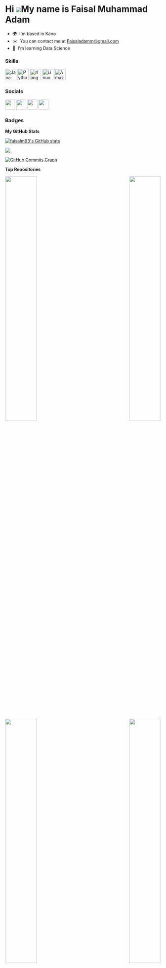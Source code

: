 Hi ![](https://user-images.githubusercontent.com/18350557/176309783-0785949b-9127-417c-8b55-ab5a4333674e.gif)My name is Faisal Muhammad Adam
============================================================================================================================================

* 🌍  I'm based in Kano
* ✉️  You can contact me at [Faisaladamm@gmail.com](mailto:Faisaladamm@gmail.com)
* 🧠  I'm learning Data Science

### Skills


<p align="left">
<a href="https://www.oracle.com/java/" target="_blank" rel="noreferrer"><img src="https://raw.githubusercontent.com/danielcranney/readme-generator/main/public/icons/skills/java-colored.svg" width="36" height="36" alt="Java" /></a>
<a href="https://www.python.org/" target="_blank" rel="noreferrer"><img src="https://raw.githubusercontent.com/danielcranney/readme-generator/main/public/icons/skills/python-colored.svg" width="36" height="36" alt="Python" /></a>
<a href="https://www.r-project.org/" target="_blank" rel="noreferrer"><img src="https://raw.githubusercontent.com/danielcranney/readme-generator/main/public/icons/skills/rlang-colored.svg" width="36" height="36" alt="rlang" /></a>
<a href="https://www.linux.org" target="_blank" rel="noreferrer"><img src="https://raw.githubusercontent.com/danielcranney/readme-generator/main/public/icons/skills/linux-colored.svg" width="36" height="36" alt="Linux" /></a>
<a href="https://aws.amazon.com" target="_blank" rel="noreferrer"><img src="https://raw.githubusercontent.com/danielcranney/readme-generator/main/public/icons/skills/aws-colored.svg" width="36" height="36" alt="Amazon Web Services" /></a>
</p>


### Socials

<p align="left"> <a href="https://www.github.com/faisalm93" target="_blank" rel="noreferrer"><img src="https://raw.githubusercontent.com/danielcranney/readme-generator/main/public/icons/socials/github.svg" width="32" height="32" /></a> <a href="https://www.linkedin.com/in/vafaisalm93" target="_blank" rel="noreferrer"><img src="https://raw.githubusercontent.com/danielcranney/readme-generator/main/public/icons/socials/linkedin.svg" width="32" height="32" /></a> <a href="http://www.medium.com/@vafaisalm93" target="_blank" rel="noreferrer"><img src="https://raw.githubusercontent.com/danielcranney/readme-generator/main/public/icons/socials/medium.svg" width="32" height="32" /></a> <a href="https://www.twitter.com/VaFaisalm93" target="_blank" rel="noreferrer"><img src="https://raw.githubusercontent.com/danielcranney/readme-generator/main/public/icons/socials/twitter.svg" width="32" height="32" /></a></p>

### Badges

<b>My GitHub Stats</b>

<a href="http://www.github.com/faisalm93"><img src="https://github-readme-stats.vercel.app/api?username=faisalm93&show_icons=true&hide=prs,issues,contribs&title_color=0891b2&text_color=ffffff&icon_color=0891b2&bg_color=1c1917&hide_border=true&show_icons=true" alt="faisalm93's GitHub stats" /></a>

<a href="http://www.github.com/faisalm93"><img src="https://github-readme-streak-stats.herokuapp.com/?user=faisalm93&stroke=ffffff&background=1c1917&ring=0891b2&fire=0891b2&currStreakNum=ffffff&currStreakLabel=0891b2&sideNums=ffffff&sideLabels=ffffff&dates=ffffff&hide_border=true" /></a>

<a href="http://www.github.com/faisalm93"><img src="https://github-readme-activity-graph.cyclic.app/graph?username=faisalm93&bg_color=1c1917&color=ffffff&line=0891b2&point=ffffff&area_color=1c1917&area=true&hide_border=true&custom_title=GitHub%20Commits%20Graph" alt="GitHub Commits Graph" /></a>

<b>Top Repositories</b>

<div width="100%" align="center"><a href="https://github.com/faisalm93/https://github.com/faisalm93/ArewaDS-Machine-Learning-Assignments" align="left"><img align="left" width="45%" src="https://github-readme-stats.vercel.app/api/pin/?username=faisalm93&repo=https://github.com/faisalm93/ArewaDS-Machine-Learning-Assignments&title_color=0891b2&text_color=ffffff&icon_color=0891b2&bg_color=1c1917&hide_border=true&locale=en" /></a><a href="https://github.com/faisalm93/https://github.com/faisalm93/Python_Crash_Assignmets" align="right"><img align="right" width="45%" src="https://github-readme-stats.vercel.app/api/pin/?username=faisalm93&repo=https://github.com/faisalm93/Python_Crash_Assignmets&title_color=0891b2&text_color=ffffff&icon_color=0891b2&bg_color=1c1917&hide_border=true&locale=en" /></a></div><br /><br /><br /><br /><br /><br /><br />

<br /><br /><br /><br /><br />

<div width="100%" align="center"><a href="https://github.com/faisalm93/https://github.com/faisalm93/PythonCrash-Course_Assignments-on-Classess-" align="left"><img align="left" width="45%" src="https://github-readme-stats.vercel.app/api/pin/?username=faisalm93&repo=https://github.com/faisalm93/PythonCrash-Course_Assignments-on-Classess-&title_color=0891b2&text_color=ffffff&icon_color=0891b2&bg_color=1c1917&hide_border=true&locale=en" /></a><a href="https://github.com/faisalm93/https://github.com/faisalm93/PythonCrash-Course_Assignments-on-Classess-" align="right"><img align="right" width="45%" src="https://github-readme-stats.vercel.app/api/pin/?username=faisalm93&repo=https://github.com/faisalm93/PythonCrash-Course_Assignments-on-Classess-&title_color=0891b2&text_color=ffffff&icon_color=0891b2&bg_color=1c1917&hide_border=true&locale=en" /></a></div>

